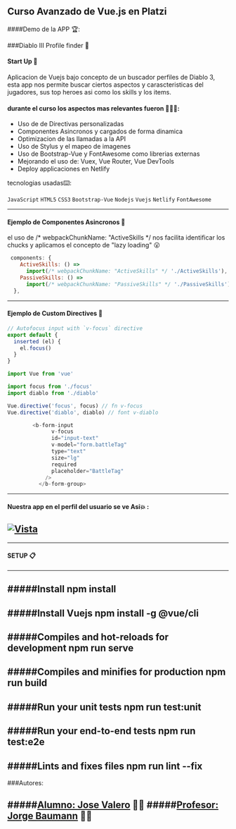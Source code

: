 ## Curso Avanzado de Vue.js en Platzi

####Demo de la APP 🏆: 

###Diablo III Profile finder 👹

#### Start Up 🚀
Aplicacion de Vuejs bajo concepto de un buscador perfiles de Diablo 3, esta app nos permite buscar ciertos aspectos y carascteristicas del jugadores, sus top heroes asi como los skills y los items.



#### durante el curso los aspectos mas relevantes fueron 🤯🤯🤯:

- Uso de de Directivas personalizadas
- Componentes Asincronos y cargados de forma dinamica
- Optimizacion de las llamadas a la API
- Uso de Stylus y el mapeo de imagenes
- Uso de Bootstrap-Vue y FontAwesome como librerias externas
- Mejorando el uso de: Vuex, Vue Router, Vue DevTools
- Deploy applicaciones en Netlify

tecnologias usadas⌨️:

 `JavaScript`  `HTML5`  `CSS3`  `Bootstrap-Vue` `Nodejs` `Vuejs` `Netlify`  `FontAwesome`
 
---
#### Ejemplo de Componentes Asincronos 🧩
el uso de /* webpackChunkName: "ActiveSkills */ nos facilita identificar los chucks y aplicamos el concepto de "lazy loading" 😮

```javascript
 components: {
    ActiveSkills: () =>
      import(/* webpackChunkName: "ActiveSkills" */ './ActiveSkills'),
    PassiveSkills: () =>
      import(/* webpackChunkName: "PassiveSkills" */ './PassiveSkills')
  },
```
---
#### Ejemplo de Custom Directives 🤯

```javascript
// Autofocus input with `v-focus` directive
export default {
  inserted (el) {
    el.focus()
  }
}
```
```javascript
import Vue from 'vue'

import focus from './focus'
import diablo from './diablo'

Vue.directive('focus', focus) // fn v-focus
Vue.directive('diablo', diablo) // font v-diablo
```

```javascript
        <b-form-input
              v-focus
              id="input-text"
              v-model="form.battleTag"
              type="text"
              size="lg"
              required
              placeholder="BattleTag"
            />
          </b-form-group>
```
---
#### Nuestra app en el perfil del usuario se ve Asi💥 :

[![Vista](https://i.imgur.com/T7AwLIq.jpg "Vista")](http://https://i.imgur.com/T7AwLIq.jpg "Vista")
---

---
#### SETUP 📋
---
#####Install
    npm install
---
#####Install Vuejs
    npm install -g @vue/cli
---
#####Compiles and hot-reloads for development
    npm run serve
---
#####Compiles and minifies for production
    npm run build
---
#####Run your unit tests
    npm run test:unit
---
#####Run your end-to-end tests
    npm run test:e2e
---
#####Lints and fixes files
    npm run lint --fix
---

###Autores:

#####[Alumno: Jose Valero](https://www.linkedin.com/in/josemiguelvalero/ "Jose Valero") 👨‍🎓
#####[Profesor: Jorge Baumann](https://github.com/baumannzone "Jorge Baumann") 👨‍🏫
---
